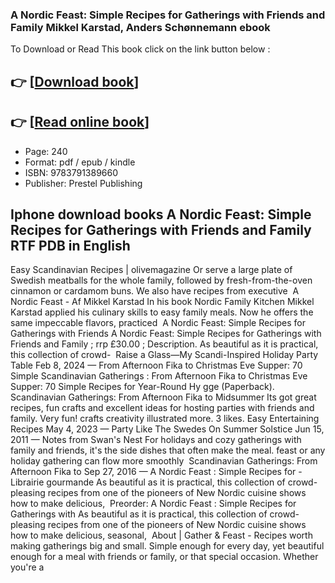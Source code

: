### A Nordic Feast: Simple Recipes for Gatherings with Friends and Family Mikkel Karstad, Anders Schønnemann ebook

To Download or Read This book click on the link button below :

## 👉  [**[Download book](http://filesbooks.info/download.php?group=book&from=github.com&id=705596&lnk=1064 "Download book")**]

## 👉  [**[Read online book](http://filesbooks.info/download.php?group=book&from=github.com&id=705596&lnk=1064 "Read online book")**]


* Page: 240
* Format: pdf / epub / kindle
* ISBN: 9783791389660
* Publisher: Prestel Publishing



## Iphone download books A Nordic Feast: Simple Recipes for Gatherings with Friends and Family RTF PDB in English



 Easy Scandinavian Recipes | olivemagazine Or serve a large plate of Swedish meatballs for the whole family, followed by fresh-from-the-oven cinnamon or cardamom buns. We also have recipes from executive 
 A Nordic Feast - Af Mikkel Karstad In his book Nordic Family Kitchen Mikkel Karstad applied his culinary skills to easy family meals. Now he offers the same impeccable flavors, practiced 
 A Nordic Feast: Simple Recipes for Gatherings with Friends A Nordic Feast: Simple Recipes for Gatherings with Friends and Family ; rrp £30.00 ; Description. As beautiful as it is practical, this collection of crowd- 
 Raise a Glass—My Scandi-Inspired Holiday Party Table Feb 8, 2024 —
 From Afternoon Fika to Christmas Eve Supper: 70 Simple Scandinavian Gatherings : From Afternoon Fika to Christmas Eve Supper: 70 Simple Recipes for Year-Round Hy gge (Paperback).
 Scandinavian Gatherings: From Afternoon Fika to Midsummer Its got great recipes, fun crafts and excellent ideas for hosting parties with friends and family. Very fun! crafts creativity illustrated more. 3 likes.
 Easy Entertaining Recipes May 4, 2023 —
 Party Like The Swedes On Summer Solstice Jun 15, 2011 —
 Notes from Swan&#039;s Nest For holidays and cozy gatherings with family and friends, it&#039;s the side dishes that often make the meal. feast or any holiday gathering can flow more smoothly 
 Scandinavian Gatherings: From Afternoon Fika to Sep 27, 2016 —
 A Nordic Feast : Simple Recipes for  - Librairie gourmande As beautiful as it is practical, this collection of crowd-pleasing recipes from one of the pioneers of New Nordic cuisine shows how to make delicious, 
 Preorder: A Nordic Feast : Simple Recipes for Gatherings with As beautiful as it is practical, this collection of crowd-pleasing recipes from one of the pioneers of New Nordic cuisine shows how to make delicious, seasonal, 
 About | Gather &amp; Feast - Recipes worth making gatherings big and small. Simple enough for every day, yet beautiful enough for a meal with friends or family, or that special occasion. Whether you&#039;re a 





